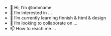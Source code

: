 - 👋 Hi, I’m @ommame
- 👀 I’m interested in ...
- 🌱 I’m currently learning finnish & html & design
- 💞️ I’m looking to collaborate on ...
- 📫 How to reach me ...

<!---
ommame/ommame is a ✨ special ✨ repository because its `README.md` (this file) appears on your GitHub profile.
You can click the Preview link to take a look at your changes.
--->
